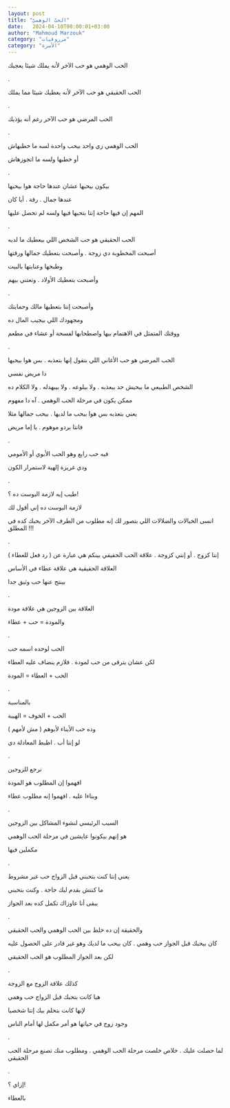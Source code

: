 ```yaml
---
layout: post
title: "الحبّ الوهميّ"
date:   2024-04-10T00:00:01+03:00
author: "Mahmoud Marzouk"
category: "مرزوقيات"
category: "الأسرة"
---
```



الحب الوهمي هو حب الآخر لأنه يملك شيئا يعجبك

.

الحب الحقيقي هو حب الآخر لأنه يعطيك شيئا مما يملك

.

الحب المرضي هو حب الآخر رغم أنه يؤذيك

.

الحب الوهمي زي واحد بيحب واحدة لسه ما خطبهاش

أو خطبها ولسه ما اتجوزهاش

.

بيكون بيحبها عشان عندها حاجة هوا بيحبها

عندها جمال . رقة . أيا كان

المهم إن فيها حاجة إنتا بتحبها فيها ولسه لم تحصل
عليها

.

الحب الحقيقي هو حب الشخص اللي بيعطيك ما لديه

أصبحت المخطوبة دي زوجة . وأصبحت بتعطيك جمالها
ورقتها

وطبخها وعنايتها بالبيت

وأصبحت بتعطيك الأولاد . وتعتني بيهم

.

وأصبحت إنتا بتعطيها مالك وحمايتك

ومجهودك اللي بيجيب المال ده

ووقتك المتمثل في الاهتمام بيها واصطحابها لفسحة أو عشاء
في مطعم

.

الحب المرضي هو حب الأغاني اللي بتقول إنها بتعذبه . بس
هوا بيحبها

دا مريض نفسي

الشخص الطبيعي ما بيحيش حد بيعذبه . ولا بيلوعه . ولا
بيبهدله . ولا الكلام ده

ممكن يكون في مرحلة الحب الوهمي . آه دا مفهوم

يعني بتعذبه بس هوا بيحب ما لديها . بيحب جمالها
مثلا

فانتا بردو موهوم . يا إما مريض

.

فيه حب رابع وهو الحب الأبوي أو الأمومي

ودي غريزة إلهية لاستمرار الكون

.

طيب إيه لازمة البوست ده ؟!

لازمة البوست ده إني أقول لك

انسى الخيالات والضلالات اللي بتصور لك إنه مطلوب من الطرف
الآخر يحبك كده في المطلق !!!

.

إنتا كزوج . أو إنتي كزوجة . علاقة الحب الحقيقي بينكم هي
عبارة عن ( رد فعل للعطاء )

العلاقة الحقيقية هي علاقة عطاء في الأساس

بينتج عنها حب وثيق جدا

.

العلاقة بين الزوجين هي علاقة مودة

والمودة = حب + عطاء

.

الحب لوحده اسمه حب

لكن عشان يترقى من حب لمودة . فلازم ينضاف عليه
العطاء

الحب + العطاء = المودة

.

بالمناسبة

الحب + الخوف = الهيبة

وده حب الأبناء لأبوهم ( مش لأمهم )

لو إنتا أب . اظبط المعادلة دي

.

نرجع للزوجين

افهموا إن المطلوب هو المودة

وبناءا عليه . افهموا إنه مطلوب عطاء

.

السبب الرئيسي لنشوء المشاكل بين الزوجين

هو إنهم بيكونوا عايشين في مرحلة الحب الوهمي

مكملين فيها

.

يعني إنتا كنت بتحبني قبل الزواج حب غير مشروط

ما كنتش بقدم ليك حاجة . وكنت بتحبني

يبقى أنا عاوزاك تكمل كده بعد الجواز

.

والحقيقة إن ده خلط بين الحب الوهمي والحب الحقيقي

كان بيحبك قبل الجواز حب وهمي . كان بيحب ما لديك وهو غير
قادر على الحصول عليه

لكن بعد الجواز المطلوب هو الحب الحقيقي

.

كذلك علاقة الزوج مع الزوجة

هيا كانت بتحبك قبل الزواج حب وهمي

لإنها كانت بتحلم بيك إنتا شخصيا

وجود زوج في حياتها هو أمر مكمل لها أمام الناس

.

لما حصلت عليك . خلاص خلصت مرحلة الحب الوهمي . ومطلوب منك
تصنع مرحلة الحب الحقيقي

.

إزاي ؟!

بالعطاء
